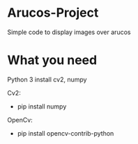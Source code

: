 # Arucos-Project
Simple code to display images over arucos

# What you need
Python 3
install cv2, numpy

Cv2:
- pip install numpy

OpenCv:
- pip install opencv-contrib-python
